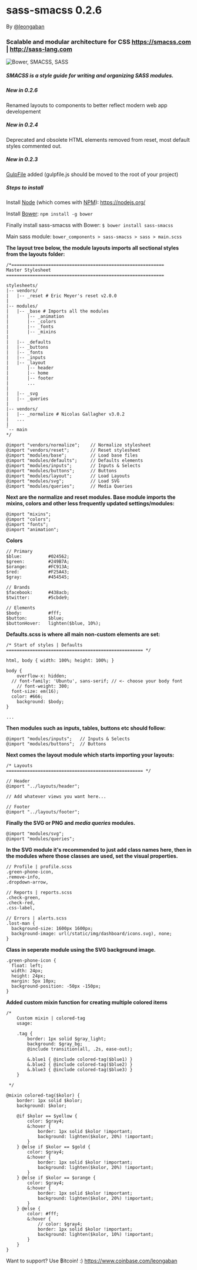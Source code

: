 # sass-smacss 0.2.6
By <a href="http://twitter.com/leongaban">@leongaban</a>

### Scalable and modular architecture for CSS https://smacss.com | http://sass-lang.com

![Bower, SMACSS, SASS](https://raw.githubusercontent.com/leongaban/github_images/master/bower-jack-sass.png)

##### SMACSS is a style guide for writing and organizing SASS modules.

##### New in 0.2.6
Renamed layouts to components to better reflect modern web app developement

##### New in 0.2.4
Deprecated and obsolete HTML elements removed from reset, most default styles commented out.

##### New in 0.2.3
<a href="http://gulpjs.com/">GulpFile</a> added (gulpfile.js should be moved to the root of your project)

##### Steps to install
Install <a href="https://nodejs.org/">Node</a> (which comes with <a href="https://www.npmjs.com/">NPM</a>): https://nodejs.org/

Install <a href="http://bower.io">Bower</a>: `npm install -g bower`

Finally install sass-smacss with Bower: `$ bower install sass-smacss`

Main sass module: `bower_components > sass-smacss > sass > main.scss`

<strong>The layout tree below, the module layouts imports all sectional styles from the layouts folder:</strong>

```
/*==========================================================
Master Stylesheet
============================================================

stylesheets/
|-- vendors/
|   |-- _reset # Eric Meyer's reset v2.0.0
|
|-- modules/
|   |-- _base # Imports all the modules
|   	|-- _animation
|   	|-- _colors
|   	|-- _fonts
|   	|-- _mixins
|
|   |-- _defaults
|   |-- _buttons
|   |-- _fonts
|   |-- _inputs
|   |-- _layout
|   	|-- header
|   	|-- home
|   	|-- footer
|   	...
|
|   |-- _svg
|   |-- _queries
|
|-- vendors/
|   |-- _normalize # Nicolas Gallagher v3.0.2
|   ...
|
`-- main
*/

@import "vendors/normalize"; 	// Normalize stylesheet
@import "vendors/reset";		// Reset stylesheet
@import "modules/base";			// Load base files
@import "modules/defaults";		// Defaults elements
@import "modules/inputs";		// Inputs & Selects
@import "modules/buttons";		// Buttons
@import "modules/layout";		// Load Layouts
@import "modules/svg";			// Load SVG
@import "modules/queries";		// Media Queries
```

<strong>Next are the normalize and reset modules. Base module imports the mixins, colors and other less frequently updated settings/modules:</strong>

```
@import "mixins";
@import "colors";
@import "fonts";
@import "animation";
```

<strong>Colors</strong>
```
// Primary
$blue: 			#024562;
$green: 		#249B7A;
$orange: 		#FC913A;
$red: 			#F25A43;
$gray:			#454545;

// Brands
$facebook: 		#438acb;
$twitter: 		#5cbde9;

// Elements
$body: 			#fff;
$button: 		$blue;
$buttonHover:	lighten($blue, 10%);
```

<strong>Defaults.scss is where all main non-custom elements are set:</strong>

```
/* Start of styles | Defaults
==================================================== */

html, body { width: 100%; height: 100%; }

body {
	overflow-x: hidden;
  // font-family: 'Ubuntu', sans-serif; // <- choose your body font
	// font-weight: 300;
  font-size: em(16);
  color: #666;
	background: $body;
}

...
```

<strong>Then modules such as inputs, tables, buttons etc should follow:</strong>
```
@import "modules/inputs";	// Inputs & Selects
@import "modules/buttons";	// Buttons
```

<strong>Next comes the layout module which starts importing your layouts:</strong>
```
/* Layouts
==================================================== */

// Header
@import "../layouts/header";

// Add whatever views you want here...

// Footer
@import "../layouts/footer";
```

<strong>Finally the SVG or PNG and <i>media queries</i> modules.</strong>
```
@import "modules/svg";
@import "modules/queries";
```

<strong>In the SVG module it's recommended to just add class names here, then in the modules where those classes are used, set the visual properties.</strong>

```
// Profile | profile.scss
.green-phone-icon,
.remove-info,
.dropdown-arrow,

// Reports | reports.scss
.check-green,
.check-red,
.css-label,

// Errors | alerts.scss
.lost-man {
  background-size: 1600px 1600px;
  background-image: url(/static/img/dashboard/icons.svg), none;
}
```

<strong>Class in seperate module using the SVG background image.</strong>
```
.green-phone-icon {
  float: left;
  width: 24px;
  height: 24px;
  margin: 5px 10px;
  background-position: -50px -150px;
}
```

<strong>Added custom mixin function for creating multiple colored items</strong>
```
/*
    Custom mixin | colored-tag
    usage:

    .tag {
        border: 1px solid $gray_light;
        background: $gray_bg;
        @include transition(all, .2s, ease-out);

        &.blue1 { @include colored-tag($blue1) }
        &.blue2 { @include colored-tag($blue2) }
        &.blue3 { @include colored-tag($blue3) }
    }

 */

@mixin colored-tag($kolor) {
    border: 1px solid $kolor;
    background: $kolor;

    @if $kolor == $yellow {
        color: $gray4;
        &:hover {
            border: 1px solid $kolor !important;
            background: lighten($kolor, 20%) !important;
        }
    } @else if $kolor == $gold {
        color: $gray4;
        &:hover {
            border: 1px solid $kolor !important;
            background: lighten($kolor, 20%) !important;
        }
    } @else if $kolor == $orange {
        color: $gray4;
        &:hover {
            border: 1px solid $kolor !important;
            background: lighten($kolor, 20%) !important;
        }
    } @else {
        color: #fff;
        &:hover {
            // color: $gray4;
            border: 1px solid $kolor !important;
            background: lighten($kolor, 10%) !important;
        }
    }
}
```

Want to support? Use ฿itcoin! :) https://www.coinbase.com/leongaban

